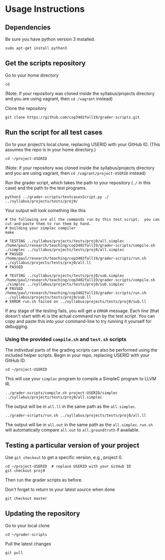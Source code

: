 # Usage Instructions

## Dependencies

Be sure you have python version 3 installed.

    sudo apt-get install python3

## Get the scripts repository

Go to your home directory

    cd

(Note: if your repository was cloned inside the syllabus/projects directory and you are using vagrant, then `cd /vagrant` instead)

Clone the repository

    git clone https://github.com/cop3402fall19/grader-scripts.git

## Run the script for all test cases

Go to your project's local clone, replacing USERID with your GitHub ID.  (This assumes the repo is in your home directory.)

    cd ~/project-USERID

(Note: if your repository was cloned inside the syllabus/projects directory and you are using vagrant, then `cd /vagrant/project-USERID` instead)

Run the grader script, which takes the path to your repository (`./` in this case) and the path to the test programs.

    python3 ../grader-scripts/testcasesScript.py ./ ../syllabus/projects/tests/proj0/

Your output will look something like this

    # the following are all the commands run by this test script.  you can cut-and-paste them to run them by hand.
    # building your simplec compiler
    make

    # TESTING ../syllabus/projects/tests/proj0/all.simplec
    /home/paul/research/teaching/cop3402fall19/grader-scripts/compile.sh ./simplec ../syllabus/projects/tests/proj0/all.simplec
    # PASSED
    /home/paul/research/teaching/cop3402fall19/grader-scripts/run.sh ../syllabus/projects/tests/proj0/all.ll
    # PASSED

    # TESTING ../syllabus/projects/tests/proj0/sub.simplec
    /home/paul/research/teaching/cop3402fall19/grader-scripts/compile.sh ./simplec ../syllabus/projects/tests/proj0/sub.simplec
    # PASSED
    /home/paul/research/teaching/cop3402fall19/grader-scripts/run.sh ../syllabus/projects/tests/proj0/sub.ll
    # ERROR run.sh failed on ../syllabus/projects/tests/proj0/sub.ll

If any stage of the testing fails, you will get a `ERROR` message.
Each line (that doesn't start with `#`) is the actual command run by
the test script.  You can copy and paste this into your command-line
to try running it yourself for debugging.

### Using the provided `compile.sh` and `test.sh` scripts

The individual parts of the grading scripts can also be performed
using the included helper scripts.  Begin in your repo, replacing
USERID with your GitHub ID.

    cd ~/project-USERID

This will use your `simplec` program to compile a SimpleC program to LLVM IR.

    ../grader-scripts/compile.sh project-USERID/simplec ../syllabus/projects/tests/proj0/all.simplec 

The output will be in `all.ll` in the same path as the `all.simplec`.

    ../grader-scripts/run.sh ../syllabus/projects/tests/proj0/all.ll
    
The output will be in `all.out` in the same path as the `all.simplec`.  `run.sh` will automatically compare `all.out` to `all.groundtruth` if available.

## Testing a particular version of your project

Use `git checkout` to get a specific version, e.g., project 0.

    cd ~/project-USERID  # replace USERID with your GitHub ID
    git checkout proj0

Then run the grader scripts as before.

Don't forget to return to your latest source when done

    git checkout master

## Updating the repository

Go to your local clone

    cd ~/grader-scripts
    
Pull the latest changes

    git pull
